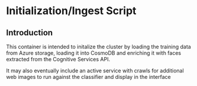 # Initialization/Ingest Script

## Introduction
This container is intended to initalize the cluster by loading the training data from Azure storage, 
loading it into CosmoDB and enriching it with faces extracted from the Cognitive Services API. 

It may also eventually include an active service with crawls for additional web images 
to run against the classifier and display in the interface